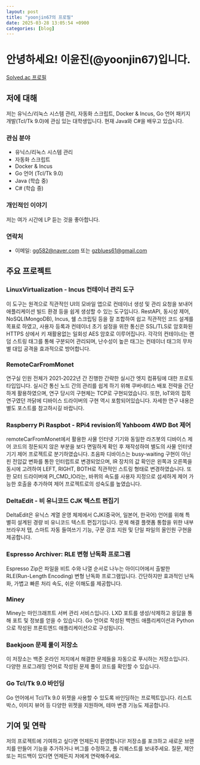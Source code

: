 ```yaml
---
layout: post
title: "yoonjin67의 프로필"
date: 2025-03-28 13:05:54 +0900
categories: [blog]
---
```


# 안녕하세요! 이윤진(@yoonjin67)입니다.

[Solved.ac 프로필](https://solved.ac/yoonjin67)

## 저에 대해

저는 유닉스/리눅스 시스템 관리, 자동화 스크립트, Docker & Incus, Go 언어 패키지 개발(Tcl/Tk 9.0)에 관심 있는 대학생입니다. 현재 Java와 C#을 배우고 있습니다.

### 관심 분야

  * 유닉스/리눅스 시스템 관리
  * 자동화 스크립트
  * Docker & Incus
  * Go 언어 (Tcl/Tk 9.0)
  * Java (학습 중)
  * C# (학습 중)

### 개인적인 이야기

저는 여가 시간에 LP 듣는 것을 좋아합니다.

### 연락처

  * 이메일: [gg582@naver.com](mailto:gg582@naver.com) 또는 [gzblues61@gmail.com](mailto:gzblues61@gmail.com)

## 주요 프로젝트

### LinuxVirtualization - Incus 컨테이너 관리 도구

이 도구는 원격으로 직관적인 UI의 모바일 앱으로 컨테이너 생성 및 관리 요청을 보내어 애플리케이션 빌드 환경 등을 쉽게 생성할 수 있는 도구입니다. RestAPI, 동시성 제어, NoSQL(MongoDB), Incus, 쉘 스크립팅 등을 잘 조합하여 쉽고 직관적인 코드 설계를 목표로 하였고, 사용자 등록과 컨테이너 초기 설정을 위한 통신은 SSL/TLS로 암호화된 HTTPS 상에서 키 재활용없는 일회성 AES 암호로 이루어집니다. 각각의 컨테이너는 랜덤 스트링 태그를 통해 구분되어 관리되며, 난수성이 높은 태그는 컨테이너 태그의 무차별 대입 공격을 효과적으로 방어합니다.

### RemoteCarFromMonet

연구실 인원 전체가 2021-2022년 간 진행한 간략한 실시간 엣지 컴퓨팅에 대한 프로토타입입니다. 실시간 통신 노드 간의 관리를 쉽게 하기 위해 쿠버네티스 배포 전략을 간단하게 활용하였으며, 연구 당시의 구현체는 TCP로 구현되었습니다. 또한, IoT와의 접목 연구였던 까닭에 디바이스 드라이버의 구현 역시 포함되어있습니다. 자세한 연구 내용은 별도 포스트를 참고하시길 바랍니다.

### Raspberry Pi Raspbot - RPi4 revision의 Yahboom 4WD Bot 제어

remoteCarFromMonet에서 활용한 사물 인터넷 기기와 동일한 라즈봇의 디바이스 제어 코드의 정돈되지 않은 부분을 보다 면밀하게 확인 후 재작성하여 별도의 사물 인터넷 기기 제어 프로젝트로 분기하였습니다. 초음파 디바이스는 busy-waiting 구현이 아닌 핀 전압값 변화를 통한 인터럽트로 변경되었으며, IR 장치의 값 확인은 왼쪽과 오른쪽을 동시에 고려하여 LEFT, RIGHT, BOTH로 직관적인 스트링 형태로 변경하였습니다. 또한 모터 드라이버에 PI\_CMD\_IO라는, 바퀴의 속도를 사용자 지정으로 섬세하게 제어 가능한 호출을 추가하여 제어 프로젝트로의 성숙도를 높였습니다.

### DeltaEdit - 비 유니코드 CJK 텍스트 편집기

DeltaEdit은 유닉스 계열 운영 체제에서 CJK(중국어, 일본어, 한국어) 언어를 위해 특별히 설계된 경량 비 유니코드 텍스트 편집기입니다. 문제 해결 플랫폼 통합을 위한 내부 브라우저 탭, 스마트 자동 들여쓰기 기능, 구문 강조 지원 및 단일 파일의 올인원 구현을 제공합니다.

### Espresso Archiver: RLE 변형 난독화 프로그램

Espresso Zip은 파일을 비트 수와 나열 순서로 나누는 아이디어에서 출발한 RLE(Run-Length Encoding) 변형 난독화 프로그램입니다. 간단하지만 효과적인 난독화, 가볍고 빠른 처리 속도, 쉬운 이해도를 제공합니다.

### Miney

Miney는 마인크래프트 서버 관리 서비스입니다. LXD 포트를 생성/삭제하고 응답을 통해 포트 및 정보를 얻을 수 있습니다. Go 언어로 작성된 백엔드 애플리케이션과 Python으로 작성된 프론트엔드 애플리케이션으로 구성됩니다.

### Baekjoon 문제 풀이 저장소

이 저장소는 백준 온라인 저지에서 해결한 문제들을 자동으로 푸시하는 저장소입니다. 다양한 프로그래밍 언어로 작성된 문제 풀이 코드를 확인할 수 있습니다.

### Go Tcl/Tk 9.0 바인딩

Go 언어에서 Tcl/Tk 9.0 위젯을 사용할 수 있도록 바인딩하는 프로젝트입니다. 리스트 박스, 이미지 뷰어 등 다양한 위젯을 지원하며, 테마 변경 기능도 제공합니다.

## 기여 및 연락

저의 프로젝트에 기여하고 싶다면 언제든지 환영합니다! 저장소를 포크하고 새로운 브랜치를 만들어 기능을 추가하거나 버그를 수정하고, 풀 리퀘스트를 보내주세요. 질문, 제안 또는 피드백이 있다면 언제든지 저에게 연락해주세요.

